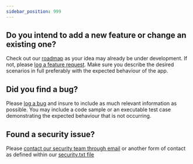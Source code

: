 ```yaml
---
sidebar_position: 999
---
```

<!--Accepted fields: https://docusaurus.io/docs/api/plugins/@docusaurus/plugin-content-docs#markdown-front-matter -->
## Do you intend to add a new feature or change an existing one?
Check out our [roadmap](https://github.com/thetanz/smp-docs/projects/1?fullscreen=true) as your idea may already be under development. If not, please [log a feature request](https://github.com/thetanz/smp-docs/issues/new?assignees=vody&labels=enhancement&template=feature_request.md&title=). Make sure you describe the desired scenarios in full preferably with the expected behaviour of the app.

## Did you find a bug?
Please [log a bug](https://github.com/thetanz/smp-docs/issues/new?assignees=vody&labels=bug&template=bug_report.md&title=) and insure to include as much relevant information as possible. You may include a code sample or an executable test case demonstrating the expected behaviour that is not occurring.

## Found a security issue?
Please [contact our security team through email](https://github.com/thetanz/smp-docs/security/policy) or another form of contact as defined within our [security.txt file](https://www.theta.co.nz/.well-known/security.txt)